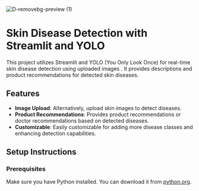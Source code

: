 ![D-removebg-preview (1)](https://github.com/user-attachments/assets/8607e9d2-3152-4802-ad81-4ea4b7026210)
# Skin Disease Detection with Streamlit and YOLO 



This project utilizes Streamlit and YOLO (You Only Look Once) for real-time skin disease detection using  uploaded images . It provides descriptions and product recommendations for detected skin diseases.

## Features

- **Image Upload**: Alternatively, upload skin images to detect diseases.
- **Product Recommendations**: Provides product recommendations or doctor recommendations based on detected diseases.
- **Customizable**: Easily customizable for adding more disease classes and enhancing detection capabilities.

## Setup Instructions

### Prerequisites

Make sure you have Python installed. You can download it from [python.org](https://www.python.org/downloads/).

